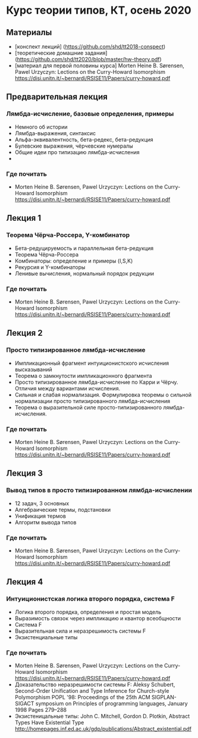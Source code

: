 Курс теории типов, КТ, осень 2020
==========================
## Материалы
+ [конспект лекций] (https://github.com/shd/tt2018-conspect)
+ [теоретические домашние задания] (https://github.com/shd/tt2020/blob/master/hw-theory.pdf)
+ [материал для первой половины курса] Morten Heine B. Sørensen, Pawel Urzyczyn: Lections on the Curry-Howard Isomorphism
https://disi.unitn.it/~bernardi/RSISE11/Papers/curry-howard.pdf

## Предварительная лекция
### Лямбда-исчисление, базовые определения, примеры
+ Немного об истории
+ Лямбда-выражения, синтаксис
+ Альфа-эквивалентность, бета-редекс, бета-редукция
+ Булевские выражения, чёрчевские нумералы
+ Общие идеи про типизацию лямбда-исчисления
+ 
### Где почитать
+ Morten Heine B. Sørensen, Pawel Urzyczyn: Lections on the Curry-Howard Isomorphism
https://disi.unitn.it/~bernardi/RSISE11/Papers/curry-howard.pdf

## Лекция 1
### Теорема Чёрча-Россера, Y-комбинатор
+ Бета-редуцируемость и параллельная бета-редукция
+ Теорема Чёрча-Россера
+ Комбинаторы: определение и примеры (I,S,K)
+ Рекурсия и Y-комбинаторы
+ Ленивые вычисления, нормальный порядок редукции
### Где почитать
+ Morten Heine B. Sørensen, Pawel Urzyczyn: Lections on the Curry-Howard Isomorphism
https://disi.unitn.it/~bernardi/RSISE11/Papers/curry-howard.pdf

## Лекция 2
### Просто типизированное лямбда-исчисление
+ Импликационный фрагмент интуиционистского исчисления высказываний
+ Теорема о замкнутости импликационного фрагмента
+ Просто типизированное лямбда-исчисление по Карри и Чёрчу. Отличия между вариантами исчисления.
+ Сильная и слабая нормализация. Формулировка теоремы о сильной нормализации просто типизированного лямбда-исчисления
+ Теорема о выразительной силе просто-типизированного лямбда-исчисления.
### Где почитать
+ Morten Heine B. Sørensen, Pawel Urzyczyn: Lections on the Curry-Howard Isomorphism
https://disi.unitn.it/~bernardi/RSISE11/Papers/curry-howard.pdf

## Лекция 3
### Вывод типов в просто типизированном лямбда-исчислении
+ 12 задач, 3 основных
+ Алгебраические термы, подстановки
+ Унификация термов
+ Алгоритм вывода типов
### Где почитать
+ Morten Heine B. Sørensen, Pawel Urzyczyn: Lections on the Curry-Howard Isomorphism
https://disi.unitn.it/~bernardi/RSISE11/Papers/curry-howard.pdf

## Лекция 4
### Интуиционистская логика второго порядка, система F
+ Логика второго порядка, определения и простая модель
+ Выразимость связок через импликацию и квантор всеобщности
+ Система F
+ Выразительная сила и неразрешимость системы F
+ Экзистенциальные типы
### Где почитать
+ Morten Heine B. Sørensen, Pawel Urzyczyn: Lections on the Curry-Howard Isomorphism
https://disi.unitn.it/~bernardi/RSISE11/Papers/curry-howard.pdf
+ Доказательство неразрешимости системы F:
Aleksy Schubert, Second-Order Unification and Type Inference for Church-style Polymorphism
POPL '98: Proceedings of the 25th ACM SIGPLAN-SIGACT symposium on Principles of programming languages, January 1998 Pages 279–288
+ Экзистеницальные типы:
John C. Mitchell, Gordon D. Plotkin, Abstract Types Have Existential Type
http://homepages.inf.ed.ac.uk/gdp/publications/Abstract_existential.pdf

